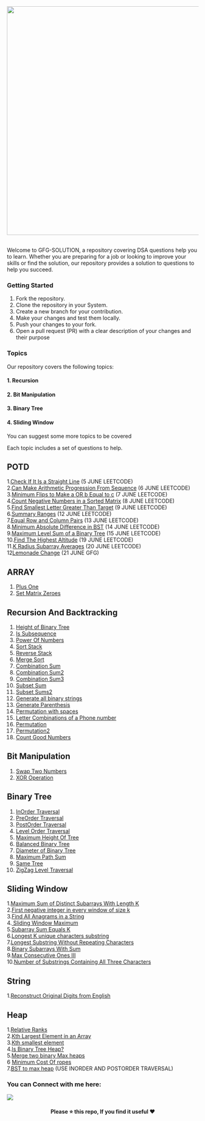 <div align="center">
  <img src="./assets/gfg%20banner.gif" width="600" />
</div>

<br>

Welcome to GFG-SOLUTION, a repository covering DSA questions help you to learn. Whether you are preparing for a job or looking to improve your skills or find the solution, our repository provides a solution to questions to help you succeed.


### Getting Started
1. Fork the repository.<br>
2. Clone the repository in your System.<br>
3. Create a new branch for your contribution.<br>
4. Make your changes and test them locally.<br>
5. Push your changes to your fork.<br>
6. Open a pull request (PR) with a clear description of your changes and their purpose<br>

### Topics

Our repository covers the following topics:<br>
 #### 1. Recursion <br>
 #### 2. Bit Manipulation <br>
 #### 3. Binary Tree <br>
 #### 4. Sliding Window <br>
  
You can suggest some more topics to be covered

Each topic includes a set of questions to help.

## POTD

1.[Check If It Is a Straight Line](https://github.com/ishikagoyal02/GFG-SOLUTIONS/blob/main/Easy/1.md) (5 JUNE LEETCODE)<br>
2.[Can Make Arithmetic Progression From Sequence](https://github.com/ishikagoyal02/GFG-SOLUTIONS/blob/main/Easy/2.md) (6 JUNE LEETCODE)<br>
3.[Minimum Flips to Make a OR b Equal to c](https://github.com/ishikagoyal02/GFG-SOLUTIONS/blob/main/Medium/3.md) (7 JUNE LEETCODE)<br>
4.[Count Negative Numbers in a Sorted Matrix](https://github.com/ishikagoyal02/GFG-SOLUTIONS/blob/main/Easy/3.md) (8 JUNE LEETCODE)<br>
5.[Find Smallest Letter Greater Than Target](https://github.com/ishikagoyal02/GFG-SOLUTIONS/blob/main/Easy/4.md) (9 JUNE LEETCODE)<br>
6.[Summary Ranges](https://github.com/ishikagoyal02/GFG-SOLUTIONS/blob/main/Easy/5.md) (12 JUNE LEETCODE)<br>
7.[Equal Row and Column Pairs](https://github.com/ishikagoyal02/GFG-SOLUTIONS/blob/main/Medium/5.md) (13 JUNE LEETCODE)<br>
8.[Minimum Absolute Difference in BST](https://github.com/ishikagoyal02/GFG-SOLUTIONS/blob/main/Easy/6.md) (14 JUNE LEETCODE)<br>
9.[Maximum Level Sum of a Binary Tree](https://github.com/ishikagoyal02/GFG-SOLUTIONS/blob/main/Medium/6.md) (15 JUNE LEETCODE)<br>
10.[Find The Highest Altitude](https://github.com/ishikagoyal02/GFG-SOLUTIONS/blob/main/Easy/7.md) (19 JUNE LEETCODE)<br>
11.[K Radius Subarray Averages](https://github.com/ishikagoyal02/GFG-SOLUTIONS/blob/main/Medium/7.md) (20 JUNE LEETCODE)<br>
12[Lemonade Change](https://github.com/ishikagoyal02/GFG-SOLUTIONS/blob/main/Medium/8.md)  (21 JUNE GFG)<br>


  ## ARRAY

  1. [Plus One](https://github.com/ishikagoyal02/GFG-SOLUTIONS/blob/main/array/1.md)<br>
  2. [Set Matrix Zeroes](https://github.com/ishikagoyal02/GFG-SOLUTIONS/blob/main/Heap/5.md)<br>


  ## Recursion And Backtracking
  
   1. [Height of Binary Tree](./Recursion/1.md)
   2. [Is Subsequence](./Recursion/2.md)
   3. [Power Of Numbers](./Recursion/3.md)
   4. [Sort Stack](./Recursion/4.md)
   5. [Reverse Stack](./Recursion/5.md)
   6. [Merge Sort](./Recursion/6.md)
   7. [Combination Sum](./Recursion/7.md)
   8. [Combination Sum2](./Recursion/8.md)
   9. [Combination Sum3](./Recursion/9.md)
   10. [Subset Sum](./Recursion/10.md)
   11. [Subset Sums2](./Recursion/11.md)
   12. [Generate all binary strings](./Recursion/12.md)
   13. [Generate Parenthesis](./Recursion/13.md)
   14. [Permutation with spaces](./Recursion/14.md)
   15. [Letter Combinations of a Phone number](./Recursion/15.md)
   16. [Permutation](./Recursion/16.md)
   17. [Permutation2](./Recursion/17.md)
   18. [Count Good Numbers](./Recursion/18.md)
  
## Bit Manipulation

1. [Swap Two Numbers](./BitManipulation/1.md)
2. [XOR Operation](https://github.com/ishikagoyal02/GFG-SOLUTIONS/blob/main/BitManipulation.md/2.md)

## Binary Tree

1. [InOrder Traversal](https://github.com/ishikagoyal02/GFG-SOLUTIONS/blob/main/Binary%20Tree/1.md)<br>
2. [PreOrder Traversal](https://github.com/ishikagoyal02/GFG-SOLUTIONS/blob/main/Binary%20Tree/2.md)<br>
3. [PostOrder Traversal](https://github.com/ishikagoyal02/GFG-SOLUTIONS/blob/main/Binary%20Tree/3.md)<br>
4. [Level Order Traversal](https://github.com/ishikagoyal02/GFG-SOLUTIONS/blob/main/Binary%20Tree/4.md)<br>
5. [Maximum Height Of Tree](https://github.com/ishikagoyal02/GFG-SOLUTIONS/blob/main/Binary%20Tree/5.md)
6. [Balanced Binary Tree](https://github.com/ishikagoyal02/GFG-SOLUTIONS/blob/main/Binary%20Tree/6.md)
7. [Diameter of Binary Tree](https://github.com/ishikagoyal02/GFG-SOLUTIONS/blob/main/Binary%20Tree/7.md)
8. [Maximum Path Sum](https://github.com/ishikagoyal02/GFG-SOLUTIONS/blob/main/Binary%20Tree/8.md)
9. [Same Tree](https://github.com/ishikagoyal02/GFG-SOLUTIONS/blob/main/Binary%20Tree/9.md)
10. [ZigZag Level Traversal](https://github.com/ishikagoyal02/GFG-SOLUTIONS/blob/main/Binary%20Tree/10.md)


## Sliding Window

1.[Maximum Sum of Distinct Subarrays With Length K](https://github.com/ishikagoyal02/GFG-SOLUTIONS/blob/main/Sliding%20Window/1.md)<br>
2.[First negative integer in every window of size k](https://github.com/ishikagoyal02/GFG-SOLUTIONS/blob/main/Easy/First%20negative%20integer%20in%20every%20window%20of%20size%20k/first-negative-integer-in-every-window-of-size-k.cpp)<br>
3.[Find All Anagrams in a String](https://github.com/ishikagoyal02/GFG-SOLUTIONS/blob/main/Sliding%20Window/3.md)<br>
4.[ Sliding Window Maximum](https://github.com/ishikagoyal02/GFG-SOLUTIONS/blob/main/Sliding%20Window/2.md)<br>
5.[Subarray Sum Equals K](https://github.com/ishikagoyal02/GFG-SOLUTIONS/blob/main/Sliding%20Window/4.md)<br>
6.[Longest K unique characters substring](https://github.com/ishikagoyal02/GFG-SOLUTIONS/blob/main/Sliding%20Window/5.md)<br>
7.[Longest Substring Without Repeating Characters](https://github.com/ishikagoyal02/GFG-SOLUTIONS/blob/main/Sliding%20Window/6.md)<br>
8.[Binary Subarrays With Sum](https://github.com/ishikagoyal02/GFG-SOLUTIONS/blob/main/Sliding%20Window/7.md)<br>
9.[Max Consecutive Ones III](https://github.com/ishikagoyal02/GFG-SOLUTIONS/blob/main/Sliding%20Window/8.md)<br>
10.[Number of Substrings Containing All Three Characters](https://github.com/ishikagoyal02/GFG-SOLUTIONS/blob/main/Sliding%20Window/9.md)<br>


## String

1.[Reconstruct Original Digits from English](https://leetcode.com/problems/reconstruct-original-digits-from-english/description/)


## Heap

1.[Relative Ranks](https://leetcode.com/problems/relative-ranks/submissions/980230449/) <br>
2.[Kth Largest Element in an Array](https://github.com/ishikagoyal02/GFG-SOLUTIONS/blob/main/Heap/1.md) <br>
3.[Kth smallest element](https://github.com/ishikagoyal02/GFG-SOLUTIONS/blob/main/Heap/2.md) <br>
4.[Is Binary Tree Heap?](https://github.com/ishikagoyal02/GFG-SOLUTIONS/blob/main/Heap/3.md) <br>
5.[Merge two binary Max heaps](https://github.com/ishikagoyal02/GFG-SOLUTIONS/blob/main/Heap/4.md) <br>
6 [Minimum Cost Of ropes](https://github.com/ishikagoyal02/GFG-SOLUTIONS/blob/main/Easy/Minimum%20Cost%20of%20ropes/minimum-cost-of-ropes.cpp)<br>
7.[BST to max heap](https://github.com/ishikagoyal02/GFG-SOLUTIONS/blob/main/Heap/6.md) (USE INORDER AND POSTORDER TRAVERSAL)



  <div>
    <h3>You can Connect with me here:</h3>
    <a href="https://www.linkedin.com/in/ishika-goyal-375112221/" target="_blank">
      <img src="https://img.shields.io/badge/Ishika%20Goyal-0A66C2?style=for-the-badge&logo=linkedin&logoColor=white" />
    </a>  
  </div>
  
<div align="center">
  <h4> Please ⭐ this repo, If you find it useful ❤️ </h4>
</div>  
